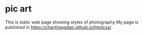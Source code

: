 # pic art
 This is static web page showing styles of photography
My page is published in https://charithayadati.github.io/htmlcss/

